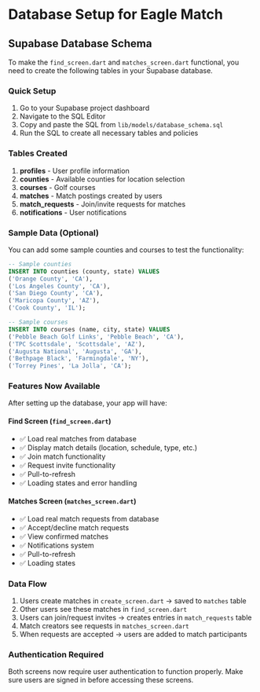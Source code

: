 # Database Setup for Eagle Match

## Supabase Database Schema

To make the `find_screen.dart` and `matches_screen.dart` functional, you need to create the following tables in your Supabase database.

### Quick Setup

1. Go to your Supabase project dashboard
2. Navigate to the SQL Editor
3. Copy and paste the SQL from `lib/models/database_schema.sql`
4. Run the SQL to create all necessary tables and policies

### Tables Created

1. **profiles** - User profile information
2. **counties** - Available counties for location selection
3. **courses** - Golf courses
4. **matches** - Match postings created by users
5. **match_requests** - Join/invite requests for matches
6. **notifications** - User notifications

### Sample Data (Optional)

You can add some sample counties and courses to test the functionality:

```sql
-- Sample counties
INSERT INTO counties (county, state) VALUES
('Orange County', 'CA'),
('Los Angeles County', 'CA'),
('San Diego County', 'CA'),
('Maricopa County', 'AZ'),
('Cook County', 'IL');

-- Sample courses
INSERT INTO courses (name, city, state) VALUES
('Pebble Beach Golf Links', 'Pebble Beach', 'CA'),
('TPC Scottsdale', 'Scottsdale', 'AZ'),
('Augusta National', 'Augusta', 'GA'),
('Bethpage Black', 'Farmingdale', 'NY'),
('Torrey Pines', 'La Jolla', 'CA');
```

### Features Now Available

After setting up the database, your app will have:

#### Find Screen (`find_screen.dart`)
- ✅ Load real matches from database
- ✅ Display match details (location, schedule, type, etc.)
- ✅ Join match functionality 
- ✅ Request invite functionality
- ✅ Pull-to-refresh
- ✅ Loading states and error handling

#### Matches Screen (`matches_screen.dart`)
- ✅ Load real match requests from database
- ✅ Accept/decline match requests
- ✅ View confirmed matches
- ✅ Notifications system
- ✅ Pull-to-refresh
- ✅ Loading states

### Data Flow

1. Users create matches in `create_screen.dart` → saved to `matches` table
2. Other users see these matches in `find_screen.dart`
3. Users can join/request invites → creates entries in `match_requests` table
4. Match creators see requests in `matches_screen.dart`
5. When requests are accepted → users are added to match participants

### Authentication Required

Both screens now require user authentication to function properly. Make sure users are signed in before accessing these screens.
